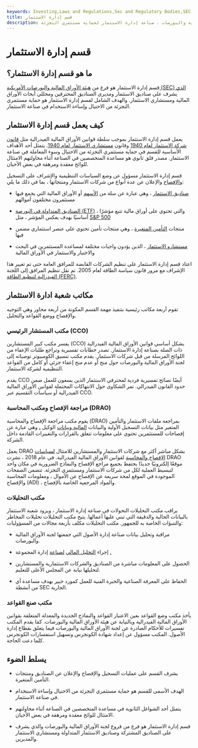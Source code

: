 ```yaml
---
keywords: Investing,Laws and Regulations,Sec and Regulatory Bodies,SEC
title: قسم إدارة الاستثمار
description: ينظم قسم إدارة الاستثمار ، وهو قسم تابع للجنة الأوراق المالية والبورصات ، صناعة إدارة الاستثمار لحماية مستثمري التجزئة.
---
```


# قسم إدارة الاستثمار
## ما هو قسم إدارة الاستثمار؟

قسم إدارة الاستثمار هو فرع من [هيئة الأوراق المالية والبورصات الأمريكية (SEC) الذي](/sec) يشرف على صناديق الاستثمار ومديري الصناديق المحترفين ومحللي أبحاث الأوراق المالية ومستشاري الاستثمار. والهدف الشامل لقسم إدارة الاستثمار هو حماية مستثمري التجزئة من الاحتيال وإساءة الاستخدام في صناعة الاستثمار.

## كيف يعمل قسم إدارة الاستثمار

يعمل قسم إدارة الاستثمار بموجب سلطة قوانين الأوراق المالية الفيدرالية مثل [قانون شركة الاستثمار لعام 1940](/investmentcompanyact) وقانون [مستشاري الاستثمار لعام 1940](/investadvact). يتمثل أحد الأهداف الأساسية للقسم في حماية مستثمري التجزئة من الاحتيال وسوء المعاملة في صناعة الاستثمار. مصدر قلق ثانوي هو مساعدة المتخصصين في الصناعة أثناء محاولتهم الامتثال للوائح معقدة ومرهقة في بعض الأحيان.

قسم إدارة الاستثمار مسؤول عن وضع السياسات التنظيمية والإشراف على التسجيل [والإفصاح](/disclosure) والإعلان عن عدة أنواع من شركات الاستثمار ومنتجاتها ، بما في ذلك ما يلي:

- [صناديق الاستثمار](/mutualfund) ، وهي عبارة عن سلة من [الأسهم](/equity) أو الأوراق المالية التي يجمع فيها مستثمرون مختلفون أموالهم

- [الصناديق المتداولة في البورصة (ETF)](/etf) ، والتي تحتوي على أوراق مالية تتبع مؤشرًا أساسيًا بهدف يعكس المؤشر ، مثل [S&P 500](/sp500)

- منتجات [التأمين المتغيرة](/variablelifeinsurancepolicy) ، وهي منتجات تأمين تحتوي على عنصر استثماري مضمن فيها

- [مستشارو الاستثمار](/investmentadvisor) ، الذين يؤدون واجبات مختلفة لمساعدة المستثمرين في البحث والاختيار والاستثمار في الأوراق المالية

اعتاد قسم إدارة الاستثمار على تنظيم الشركات القابضة للمرافق العامة حتى تم تغيير هذا الإشراف مع مرور قانون سياسة الطاقة لعام 2005. تم نقل تنظيم المرافق إلى اللجنة [الفيدرالية لتنظيم الطاقة (FERC)](/federal-energy-regulatory-commission).

## مكاتب شعبة ادارة الاستثمار

تقوم أربعة مكاتب رئيسية بتنفيذ مهمة القسم المكونة من أربعة محاور وهي التوجيه والإفصاح ووضع القواعد والتحليل.

### مكتب المستشار الرئيسي (CCO)

يفسر مكتب كبير المستشارين (CCO) بشكل أساسي قوانين الأوراق المالية الفيدرالية ذات الصلة بصناعة إدارة الاستثمار. تصدر خطابات تفسيرية وتراجع طلبات الإعفاء من اللوائح المرسلة من قبل شركات الاستثمار. يقدم مكتب تنسيق الكومبيوتر توصياته إلى لجنة الأوراق المالية والبورصات حول منح أو عدم منح إعفاء جزئي أو كامل من القواعد التنظيمية لشركة الاستثمار.

يقدم CCO أيضًا نصائح تفسيرية فردية لمحترفي الاستثمار الذين يسعون للعمل ضمن حدود القانون الفيدرالي. تمر الشكاوى حول الانتهاكات المحتملة لقوانين الأوراق المالية الفيدرالية أو سياسات التقسيم عبر CCO.

### مراجعة الإفصاح ومكتب المحاسبة (DRAO)

يقوم مكتب مراجعة الإفصاح والمحاسبة (DRAO) بمراجعة ملفات الاستثمار والتأمين المتغير مثل بيانات التسجيل الأولية والبيانات [المالية وبيانات](/financial-statements) الوكيل [،](/proxystatement) وهي عبارة عن إفصاحات للمستثمرين تحتوي على معلومات تتعلق بالقرارات والتغييرات القادمة داخل الشركة.

يعمل DRAO بشكل مباشر أكثر مع شركات الاستثمار والمستشارين للامتثال [لسياسات الإفصاح والمحاسبة](/accounting-policies) لقوانين الأوراق المالية الفيدرالية. في عام 2018 ، نشرت DRAO موقعًا إلكترونيًا جديدًا يحتفظ بجميع مراجع الإفصاح والنماذج الضرورية في مكان واحد لتبسيط العملية لكل من شركات الاستثمار ومستثمري التجزئة. تتضمن الصفحات الموجودة في الموقع لمحة سريعة عن الإفصاح عن الأموال ، ومعلومات المحاسبة والإفصاح (ADI) ، والمواد المرجعية الخاصة بالإفصاح.

### مكتب التحليلات

يراقب مكتب التحليلات التحولات في صناعة إدارة الاستثمار ، ويزود شعبة الاستثمار بالبيانات الحالية والدقيقة التي تبني عليها أعمالها. يتيح مكتب التحليلات تحليلات المخاطر والتنبؤات الخاصة به للجمهور. مكتب التحليلات مكلف بأربعة مجالات من المسؤوليات:

- مراقبة وتحليل بيانات صناعة إدارة الأصول التي جمعتها لجنة الأوراق المالية والبورصات.

- إجراء [التحليل المالي](/financial-analysis) [لصناعة](/investment-management) إدارة المجموعة [.](/investment-management)

- الحصول على المعلومات مباشرة من الصناديق والشركات الاستثمارية والمستشارين لتحليلها نيابة عن المجلس الأعلى للتعليم.

- الحفاظ على المعرفة الصناعية والخبرة الفنية للعمل كمورد خبير بهدف مساعدة أي من أنشطة SEC الجارية.

### مكتب صنع القواعد

يأخذ مكتب وضع القواعد بعين الاعتبار القواعد والنماذج الجديدة والمعدلة المتعلقة بقوانين الأوراق المالية الفيدرالية وبالنيابة عن هيئة الأوراق المالية والبورصات. كما يقدم المكتب تفسيرات للأحكام الصادرة عن لجنة الأوراق المالية والبورصات فيما يتعلق بقطاع إدارة الأصول. المكتب مسؤول عن إعداد شهادة الكونجرس وتسهيل استفسارات الكونجرس كلما دعت الحاجة.

## يسلط الضوء

- يشرف القسم على عمليات التسجيل والإفصاح والإعلان عن الصناديق ومنتجات التأمين المتغيرة.

- الهدف الأسمى للقسم هو حماية مستثمري التجزئة من الاحتيال وإساءة الاستخدام في صناعة الاستثمار.

- يتمثل أحد الشواغل الثانوية في مساعدة المتخصصين في الصناعة أثناء محاولتهم الامتثال للوائح معقدة ومرهقة في بعض الأحيان.

- قسم إدارة الاستثمار هو فرع من فروع لجنة الأوراق المالية والبورصات والذي يشرف على الصناديق المشتركة وصناديق الاستثمار المتداولة ومستشاري الاستثمار والمديرين.

